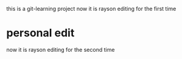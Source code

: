 this is a git-learning project
now it is rayson editing for the first time
# personal edit
now it is rayson editing for the second time